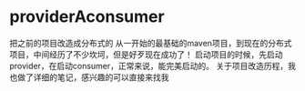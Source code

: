 # providerAconsumer
把之前的项目改造成分布式的
从一开始的最基础的maven项目，到现在的分布式项目，中间经历了不少坎坷，但是好歹现在成功了！
启动项目的时候，先启动provider，在启动consumer，正常来说，能完美启动的。
关于项目改造历程，我也做了详细的笔记，感兴趣的可以直接来找我
